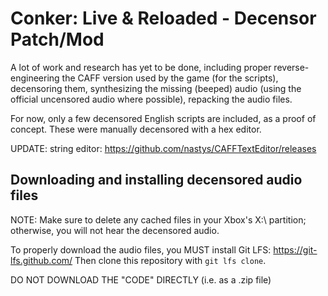 # Conker: Live &amp; Reloaded - Decensor Patch/Mod

A lot of work and research has yet to be done, including proper reverse-engineering the CAFF version used by the game (for the scripts), decensoring them, synthesizing the missing (beeped) audio (using the official uncensored audio where possible), repacking the audio files.

For now, only a few decensored English scripts are included, as a proof of concept. These were manually decensored with a hex editor.

UPDATE: string editor: https://github.com/nastys/CAFFTextEditor/releases


## Downloading and installing decensored audio files

NOTE: Make sure to delete any cached files in your Xbox's X:\ partition; otherwise, you will not hear the decensored audio.

To properly download the audio files, you MUST install Git LFS: https://git-lfs.github.com/
Then clone this repository with ``git lfs clone``.

DO NOT DOWNLOAD THE "CODE" DIRECTLY (i.e. as a .zip file)

